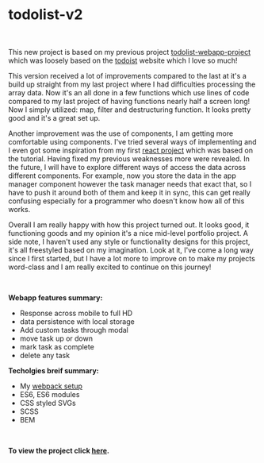 # todolist-v2

<br />

This new project is based on my previous project [todolist-webapp-project](https://w3althambition.github.io/todolist-webapp-project/) which was loosely based on the [todoist](https://todoist.com) website which I love so much!

This version received a lot of improvements compared to the last at it's a build up straight from my last project where I had difficulties processing the array data. Now it's an all done in a few functions which use lines of code compared to my last project of having functions nearly half a screen long! Now I simply utilized: map, filter and destructuring function. It looks pretty good and it's a great set up.

Another improvement was the use of components, I am getting more comfortable using components. I've tried several ways of implementing and I even got some inspiration from my first [react project](https://github.com/w3althambition/react-todo-app) which was based on the tutorial. Having fixed my previous weaknesses more were revealed. In the future, I will have to explore different ways of access the data across different components. For example, now you store the data in the app manager component however the task manager needs that exact that, so I have to push it around both of them and keep it in sync, this can get really confusing especially for a programmer who doesn't know how all of this works.

Overall I am really happy with how this project turned out. It looks good, it functioning goods and my opinion it's a nice mid-level portfolio project. A side note, I haven't used any style or functionality designs for this project, it's all freestyled based on my imagination. Look at it, I've come a long way since I first started, but I have a lot more to improve on to make my projects word-class and I am really excited to continue on this journey!

<br />

**Webapp features summary:**
* Response across mobile to full HD
* data persistence with local storage
* Add custom tasks through modal
* move task up or down
* mark task as complete
* delete any task

**Techolgies breif summary:** 
* My [webpack setup](https://github.com/w3althambition/webpack-framework)
* ES6, ES6 modules
* CSS styled SVGs
* SCSS
* BEM

<br />

**To view the project click [here](https://w3althambition.github.io/todolist-v2/dist/index.html).**
